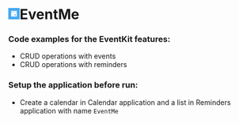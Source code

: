 <h1><img src="https://github.com/radyslavkrechet/PDPEventMe/blob/master/EventMe/Resources/Assets/Assets.xcassets/AppIcon.appiconset/1.png" width="23" height="23">EventMe</h1>

### Code examples for the EventKit features: ###

* CRUD operations with events
* CRUD operations with reminders

### Setup the application before run: ###

* Create a calendar in Calendar application and a list in Reminders application with name ```EventMe```
